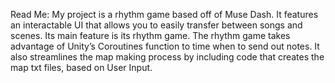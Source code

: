 Read Me:
My project is a rhythm game based off of Muse Dash.
It features an interactable UI that allows you to easily transfer between songs and scenes.
Its main feature is its rhythm game. The rhythm game takes advantage of Unity’s Coroutines function to time when to send out notes.
It also streamlines the map making process by including code that creates the map txt files, based on User Input.
